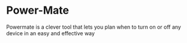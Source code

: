 # Power-Mate
Powermate is a clever tool that lets you plan when to turn on or off any device in an easy and effective way
